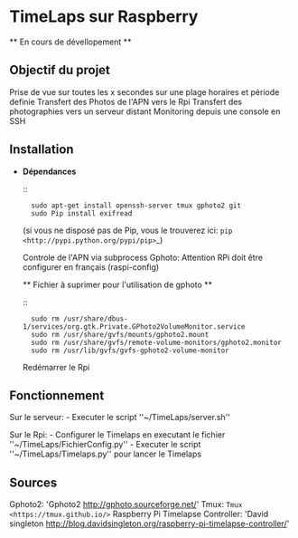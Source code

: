 TimeLaps sur Raspberry
======================

** En cours de dévellopement **

Objectif du projet
------------------

Prise de vue sur toutes les x secondes sur une plage horaires et période definie
Transfert des Photos de l'APN vers le Rpi
Transfert des photographies vers un serveur distant
Monitoring depuis une console en SSH

Installation
------------
* **Dépendances**

	::
		
		sudo apt-get install openssh-server tmux gphoto2 git
		sudo Pip install exifread

	(si vous ne disposé pas de Pip, vous le trouverez ici: `pip <http://pypi.python.org/pypi/pip>`_)
	
	Controle de l'APN via subprocess Gphoto: Attention RPi doit être configurer en français (raspi-config)
	
	** Fichier à suprimer pour l'utilisation de gphoto **
	
	::
	
		sudo rm /usr/share/dbus-1/services/org.gtk.Private.GPhoto2VolumeMonitor.service
		sudo rm /usr/share/gvfs/mounts/gphoto2.mount
		sudo rm /usr/share/gvfs/remote-volume-monitors/gphoto2.monitor
		sudo rm /usr/lib/gvfs/gvfs-gphoto2-volume-monitor
		
	Redémarrer le Rpi
	
Fonctionnement
--------------

Sur le serveur:
	- Executer le script ''~/TimeLaps/server.sh''

Sur le Rpi:
	- Configurer le Timelaps en executant le fichier ''~/TimeLaps/FichierConfig.py''
	- Executer le script ''~/TimeLaps/Timelaps.py'' pour lancer le Timelaps

Sources
-------

Gphoto2: 'Gphoto2 <http://gphoto.sourceforge.net/>'	
Tmux: `Tmux <https://tmux.github.io/>`
Raspberry Pi Timelapse Controller: 'David singleton <http://blog.davidsingleton.org/raspberry-pi-timelapse-controller/>'
